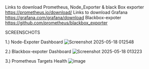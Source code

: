 Links to download Prometheus, Node_Exporter & black Box exporter https://prometheus.io/download/
Links to download Grafana https://grafana.com/grafana/download
Blackbox-expoter https://github.com/prometheus/blackbox_exporter


SCREENSCHOTS


1.) Node-Expoter Dashboard
![Screenshot 2025-05-18 012548](https://github.com/user-attachments/assets/d2704565-f850-42b6-814b-112245c73192)

2.) Blackbox-expoter Dashboard
![Screenshot 2025-05-18 013223](https://github.com/user-attachments/assets/6c1e3a97-7cdd-4ebf-a992-6c14976129bb)

3.) Prometheus Targets Health 
![image](https://github.com/user-attachments/assets/31f1e03d-7a20-4610-9f99-8448f57d1846)


